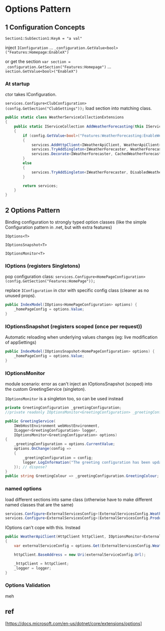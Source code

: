# Options Pattern

## 1 Configuration Concepts

`Section1:SubSection1:KeyA = "a val"`

inject `IConfiguration` ... `_configuration.GetValue<bool>("Features:Homepage:EnableX")`

or get the section `var section = _configuration.GetSection("Features:Homepage")` ... `section.GetValue<bool>("EnableX")`

### At startup

ctor takes IConfiguration.

`services.Configure<ClubConfiguration>(config.GetSection("ClubSettings"));` load section into matching class.

```c#
public static class WeatherServiceCollectionExtensions
{
    public static IServiceCollection AddWeatherForecasting(this IServiceCollection services, IConfiguration config)
    {
        if (config.GetValue<bool>("Features:WeatherForecasting:EnableWeatherForecast"))
        {
            services.AddHttpClient<IWeatherApiClient, WeatherApiClient>();
            services.TryAddSingleton<IWeatherForecaster, WeatherForecaster>();
            services.Decorate<IWeatherForecaster, CachedWeatherForecaster>();
        }
        else
        {
            services.TryAddSingleton<IWeatherForecaster, DisabledWeatherForecaster>();
        }

        return services;
    }
}
```

## 2 Options Pattern

Binding configuration to strongly typed option classes (like the simple Configuration pattern in .net, but with extra features)

`IOptions<T>`

`IOptionsSnapshot<T>`

`IOptionsMonitor<T>`

### IOptions (registers Singletons)

pop configuration class: `services.Configure<HomePageConfiguration>(config.GetSection("Features:HomePage"));`

replace `IConfiguration` in ctor with specific config class (cleaner as no unused props).

```c#
public IndexModel(IOptions<HomePageConfiguration> options) {
    _homePageConfig = options.Value;
}
```

### IOptionsSnapshot (registers scoped (once per request))

Automatic reloading when underlying values changes (eg: live modification of appSettings)

```c#
public IndexModel(IOptionsSnapshot<HomePageConfiguration> options) {
    _homePageConfig = options.Value;
}
```

### IOptionsMonitor

module scenario: error as can't inject an IOptionsSnapshot (scoped) into the custom GreetingService (singleton).

`IOptionsMonitor` is a singleton too, so can be used instead

```c#
private GreetingConfiguration _greetingConfiguration;
//private readonly IOptionsMonitor<GreetingConfiguration> _greetingConfiguration;

public GreetingService(
    IWebHostEnvironment webHostEnvironment, 
    ILogger<GreetingConfiguration> logger, 
    IOptionsMonitor<GreetingConfiguration> options)
{    
    _greetingConfiguration = options.CurrentValue;
    options.OnChange(config =>
    {
        _greetingConfiguration = config;
        logger.LogInformation("The greeting configuration has been updated.");
    }); // dispose?
}
public string GreetingColour => _greetingConfiguration.GreetingColour;
```

### named options

load different sections into same class (otherwise have to make different named classes that are the same)

```c#
services.Configure<ExternalServicesConfig>(ExternalServicesConfig.WeatherApi, Configuration.GetSection("ExternalServices:WeatherApi"));
services.Configure<ExternalServicesConfig>(ExternalServicesConfig.ProductsApi, Configuration.GetSection("ExternalServices:ProductsApi"));
```

IOptions can't cope with this. Instead

```c#
public WeatherApiClient(HttpClient httpClient, IOptionsMonitor<ExternalServicesConfig> options, ILogger<WeatherApiClient> logger)
{
    var externalServiceConfig = options.Get(ExternalServicesConfig.WeatherApi); // or options.Get("WeatherApi");

    httpClient.BaseAddress = new Uri(externalServiceConfig.Url);

    _httpClient = httpClient;
    _logger = logger;
}
```

### Options Validation

meh

## ref

[https://docs.microsoft.com/en-us/dotnet/core/extensions/options]
